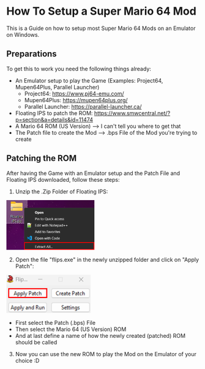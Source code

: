 # How To Setup a Super Mario 64 Mod # 
This is a Guide on how to setup most Super Mario 64 Mods on an Emulator on Windows.

## Preparations ##
To get this to work you need the following things already:
* An Emulator setup to play the Game (Examples: Project64, Mupen64Plus, Parallel Launcher)
  * Project64: https://www.pj64-emu.com/
  * Mupen64Plus: https://mupen64plus.org/
  * Parallel Launcher: https://parallel-launcher.ca/
* Floating IPS to patch the ROM: https://www.smwcentral.net/?p=section&a=details&id=11474
* A Mario 64 ROM (US Version) --> I can't tell you where to get that
* The Patch file to create the Mod --> .bps File of the Mod you're trying to create

## Patching the ROM ##
After having the Game with an Emulator setup and the Patch File and Floating IPS downloaded, follow these steps:

1. Unzip the .Zip Folder of Floating IPS: <br>
<img src="Images/Unzipping_Folder.png" width="230" height="130">

2. Open the file "flips.exe" in the newly unzipped folder and click on "Apply Patch": <br>
<img src="Images/Apply_Patch.png" width="220" height="100">

* First select the Patch (.bps) File
* Then select the Mario 64 (US Version) ROM
* And at last define a name of how the newly created (patched) ROM should be called

3. Now you can use the new ROM to play the Mod on the Emulator of your choice :D
